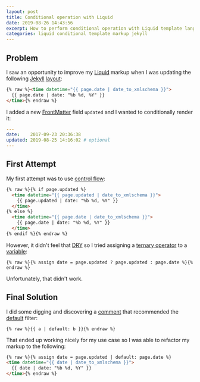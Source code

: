 ```yaml
---
layout: post
title: Conditional operation with Liquid
date: 2019-08-26 14:43:56
excerpt: How to perform conditional operation with Liquid template language.
categories: liquid conditional template markup jekyll
---
```


## Problem

I saw an opportunity to improve my [Liquid](https://shopify.github.io/liquid/) markup when I was updating the following [Jekyll](https://jekyllrb.com/) [layout](https://jekyllrb.com/docs/layouts/):

```html
{% raw %}<time datetime="{{ page.date | date_to_xmlschema }}">
  {{ page.date | date: "%b %d, %Y" }}
</time>{% endraw %}
```

I added a new [FrontMatter](https://jekyllrb.com/docs/front-matter/) field `updated` and I wanted to conditionally render it:

```yml
---
date:    2017-09-23 20:36:38
updated: 2019-08-25 14:16:02 # optional
---
```

## First Attempt

My first attempt was to use [control flow](https://shopify.github.io/liquid/tags/control-flow/):

```html
{% raw %}{% if page.updated %}
  <time datetime="{{ page.updated | date_to_xmlschema }}">
    {{ page.updated | date: "%b %d, %Y" }}
  </time>
{% else %}
  <time datetime="{{ page.date | date_to_xmlschema }}">
    {{ page.date | date: "%b %d, %Y" }}
  </time>
{% endif %}{% endraw %}
```

However, it didn't feel that [DRY](https://en.wikipedia.org/wiki/Don%27t_repeat_yourself) so I tried assigning a [ternary operator](https://en.wikipedia.org/wiki/%3F:) to a [variable](https://shopify.github.io/liquid/tags/variable/):

```
{% raw %}{% assign date = page.updated ? page.updated : page.date %}{% endraw %}
```

Unfortunately, that didn't work.

## Final Solution

I did some digging and discovering a [comment](https://github.com/Shopify/liquid/issues/236#issuecomment-355624636) that recommended the [default](https://shopify.github.io/liquid/filters/default/) filter:

```
{% raw %}{{ a | default: b }}{% endraw %}
```

That ended up working nicely for my use case so I was able to refactor my markup to the following:

```html
{% raw %}{% assign date = page.updated | default: page.date %}
<time datetime="{{ date | date_to_xmlschema }}">
  {{ date | date: "%b %d, %Y" }}
</time>{% endraw %}
```
